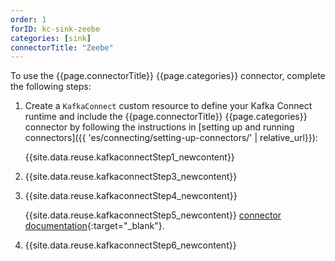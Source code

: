 ```yaml
---
order: 1
forID: kc-sink-zeebe
categories: [sink]
connectorTitle: "Zeebe"
---
```


To use the {{page.connectorTitle}} {{page.categories}} connector, complete the following steps:

1. Create a `KafkaConnect` custom resource to define your Kafka Connect runtime and include the {{page.connectorTitle}} {{page.categories}} connector by following the instructions in [setting up and running connectors]({{ 'es/connecting/setting-up-connectors/' | relative_url}}):

   {{site.data.reuse.kafkaconnectStep1_newcontent}}

2. {{site.data.reuse.kafkaconnectStep3_newcontent}}  

3. {{site.data.reuse.kafkaconnectStep4_newcontent}}
   
   {{site.data.reuse.kafkaconnectStep5_newcontent}} [connector documentation](https://github.com/camunda-community-hub/kafka-connect-zeebe?tab=readme-ov-file#configuration){:target="_blank"}.
    
4. {{site.data.reuse.kafkaconnectStep6_newcontent}}
